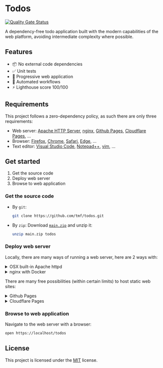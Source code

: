 # Todos

[![Quality Gate Status](https://sonarcloud.io/api/project_badges/measure?project=tmf_todos&metric=alert_status&token=f75248b8a964fcccde991ddc628a90100f059766)](https://sonarcloud.io/dashboard?id=tmf_todos)

A dependency-free todo application built with the modern capabilities of the web platform, avoiding intermediate complexity where possible. 

## Features

- 📦 No external code dependencies
- ✅ Unit tests
- 🌈 Progressive web application
- 🤖 Automated workflows
- ⚡️ Lighthouse score 100/100

## Requirements

This project follows a zero-dependency policy, as such there are only three requirements:

- Web server: [Apache HTTP Server](https://httpd.apache.org), [nginx](https://nginx.org), [Github Pages](https://pages.github.com), [Cloudflare Pages](https://pages.cloudflare.com), ...
- Browser: [Firefox](https://mozilla.org/firefox/all#product-desktop-developer), [Chrome](https://google.com/chrome), [Safari](https://developer.apple.com/safari/download), [Edge](https://microsoft.com/edge), ...
- Text editor: [Visual Studio Code](https://code.visualstudio.com), [Notepad++](https://notepad-plus-plus.org), [vim](https://www.vim.org/), ...

## Get started

1. Get the source code
1. Deploy web server
1. Browse to web application

### Get the source code
- By `git`:
	```sh
	git clone https://github.com/tmf/todos.git
	```

- By `zip`:
	Download [`main.zip`](https://github.com/tmf/todos/archive/main.zip) and unzip it:
	```sh
	unzip main.zip todos
	```

### Deploy web server

Locally, there are many ways of running a web server, here are 2 ways with:

<details><summary>OSX built-in Apache httpd</summary>

1. Create certificate with:
	```sh
	sudo ssh-keygen -f server.key
	sudo openssl req -new -key server.key -out request.csr
	sudo openssl x509 -req -in request.csr -signkey server.key -out server.crt
	```

1. Add the following to `/private/etc/apache2/other/.conf`:
	```
	Listen 443
	LoadModule ssl_module libexec/apache2/mod_ssl.so
	SSLCertificateFile "/Users/you/Sites/todos/server.crt"
	SSLCertificateKeyFile "/Users/you/Sites/todos/server.key"
	<VirtualHost 127.0.0.1:80>
		ServerName localhost
		DocumentRoot "/Users/you/Sites/todos/docs"
		<Directory "/Users/you/Sites/todos/docs">
				Order allow,deny
				Allow from all
		</Directory>
	</VirtualHost>
	
	<VirtualHost 127.0.0.1:443>
		ServerName localhost
		DocumentRoot "/Users/you/Sites/todos/docs"
		SSLEngine on
		SSLCipherSuite ALL:!ADH:!EXPORT56:RC4+RSA:+HIGH:+MEDIUM:+LOW:+SSLv2:+EXP:+eNULL
		SSLCertificateFile /Users/you/Sites/todos/server.crt
		SSLCertificateKeyFile /Users/you/Sites/todos/server.key
		<Directory "/Users/you/Sites/todos/docs">
				Order allow,deny
				Allow from all
		</Directory>
	</VirtualHost
	```

1. Restart the web server with the new configuration
	```sh
	sudo /usr/sbin/apachectl restart
	```
</details>
<details><summary>nginx with Docker</summary>

Requirements:
- [Docker](https://www.docker.com/products/docker-desktop)
- SSL setup:

	<details><summary>mkcert setup</summary>

	In order to access the web server via `https://` without warnings we can generate a locally trusted self-signed certificate with [`mkcert`](https://github.com/FiloSottile/mkcert):

	```sh
	mkcert localhost # generate localhost.pem + localhost-key.pem
	mkcert -install # install local mkcert certificate authority
	```

	</details>

	<details><summary>openssl setup</summary>

	1. Create certificate authority
		
		```sh
		sudo openssl genrsa \
			-out /etc/ssl/private/localhostCA.key \
			2048
		sudo openssl req \
			-new \
			-x509 \
			-sha256 \
			-days 365 \
			-nodes \
			-key /etc/ssl/private/localhostCA.key \
			-out /etc/ssl/certs/localhostCA.pem
		```

	1. Install certificate authority locally
		- Firefox:
			Preferences -> Privacy & Security -> Certificates -> View Certificates -> Authorities -> Import
		- Chrome:
			Settings -> Advanced -> Privacy and security -> Manage certificates -> Authorities -> Import

	1. Create CSF configuration:
		
		`localhost.cnf`:
		```conf
		[req]
		default_bits = 2048
		distinguished_name = req_distinguished_name
		prompt = no

		[req_distinguished_name]
		C = CH
		ST = Zurich
		L = Zurich
		O = localhost
		CN = localhost

		[v3_ca]
		subjectAltName = @alt_names

		[alt_names]
		DNS.1 = localhost
		```

	1. Create CSR

		```sh
		openssl req \
			-new \
			-config localhost.cnf \
			-sha256 \
			-nodes \
			-newkey rsa:2048 \
			-keyout localhost-key.pem \
			-out localhost.csr
		```

	1. Create certificate

		```sh
		sudo openssl x509 \
			-req \
			-in localhost.csr \
			-CA /etc/ssl/certs/localhostCA.pem \
			-CAkey /etc/ssl/private/localhostCA.key \
			-CAcreateserial \
			-out localhost.pem \
			-sha256 \
			-days 3650 \
			-extfile localhost.cnf \
			-extensions v3_ca
		```

	1. Clean up files

		```sh
		rm localhost.cnf localhost.csr
		```

	</details>

The `docs` directory can be served by any web server, such as `nginx`:

```sh
docker run \
	--name todos-nginx \
	--rm \
	-p 80:80 \
	-p 443:443 \
	-v $PWD/docs:/usr/share/nginx/html/todos \
	-v $PWD/.github/nginx/conf.d/default.conf:/etc/nginx/conf.d/default.conf \
	-v $PWD/localhost.pem:/etc/nginx/conf.d/localhost.crt \
	-v $PWD/localhost-key.pem:/etc/nginx/conf.d/localhost.key \
	nginx:latest
```

- By giving the container a name, it becomes easier to identify the container with `docker ps`.
- The `--rm` flag is used to not aggregate docker containers locally: otherwise stopped containers have to be cleaned up with `docker rm`.
- As the docker engine runs with elevated privileges we can directly open port `80`, bypassing the need for prompting super-user privileges with `sudo` for ports lower than `1024`.
- The volume mount of the `docs` directory in the `nginx` default site root allows live-editing the source files without restarting the container.
- The `docs` folder is just for using GH Pages from a repository folder, otherwise it would be named `public` or `src`...
</details>

 There are many free possibilities (within certain limits) to host static web sites:

<details><summary>Github Pages</summary>

Requirements:
- public repository
- or Pro Github account for private repositories

`/docs` folder as source: [Configuring a publishing source for your GitHub Pages site](https://docs.github.com/en/github/working-with-github-pages/configuring-a-publishing-source-for-your-github-pages-site#choosing-a-publishing-source)

This project is hosted by Github Pages on https://tmf.github.io/todos:

![](https://user-images.githubusercontent.com/1573003/110827388-4fc5cb00-8296-11eb-9b91-3a9e27b74d44.png)

</details>
<details><summary>Cloudflare Pages</summary>

[Build fast sites](https://pages.cloudflare.com/)

</details>

### Browse to web application

Navigate to the web server with a browser:

```sh
open https://localhost/todos
```

## License

This project is licensed under the [MIT](LICENSE) license.
